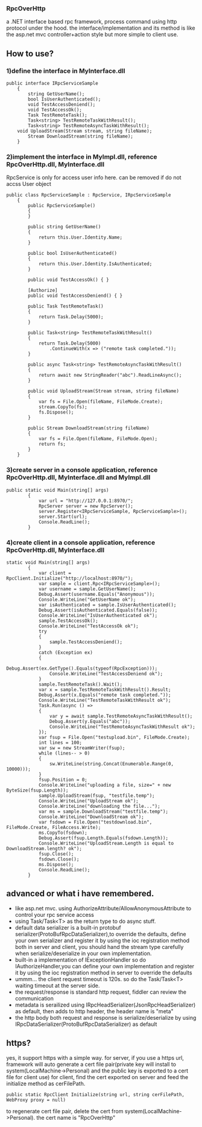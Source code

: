 ﻿### RpcOverHttp
a .NET interface based rpc framework, process command using http protocol under the hood.
the interface/implementation and its method is like the asp.net mvc controller+action style but more simple to client use.


## How to use?
### 1)define the interface in MyInterface.dll
```
public interface IRpcServiceSample
    {
        string GetUserName();
        bool IsUserAuthenticated();
        void TestAccessDeniend();
        void TestAccessOk();
        Task TestRemoteTask();
        Task<string> TestRemoteTaskWithResult();
        Task<string> TestRemoteAsyncTaskWithResult();
	void UploadStream(Stream stream, string fileName);
        Stream DownloadStream(string fileName);
    }

```

### 2)implement the interface in MyImpl.dll, reference RpcOverHttp.dll, MyInterface.dll

 RpcService is only for access user info here. can be removed if do not accss User object

````
public class RpcServiceSample : RpcService, IRpcServiceSample
    {
        public RpcServiceSample()
        {
        }

        public string GetUserName()
        {
            return this.User.Identity.Name;
        }

        public bool IsUserAuthenticated()
        {
            return this.User.Identity.IsAuthenticated;
        }

        public void TestAccessOk() { }

        [Authorize]
        public void TestAccessDeniend() { }

        public Task TestRemoteTask()
        {
            return Task.Delay(5000);
        }

        public Task<string> TestRemoteTaskWithResult()
        {
            return Task.Delay(5000)
                .ContinueWith(x => ("remote task completed."));
        }

        public async Task<string> TestRemoteAsyncTaskWithResult()
        {
            return await new StringReader("abc").ReadLineAsync();
        }
	
        public void UploadStream(Stream stream, string fileName)
        {
            var fs = File.Open(fileName, FileMode.Create);
            stream.CopyTo(fs);
            fs.Dispose();
        }

        public Stream DownloadStream(string fileName)
        {
            var fs = File.Open(fileName, FileMode.Open);
            return fs;
        }
    }

````

### 3)create server in a console application, reference RpcOverHttp.dll, MyInterface.dll and MyImpl.dll
```
public static void Main(string[] args)
        {
            var url = "http://127.0.0.1:8970/";
            RpcServer server = new RpcServer();
            server.Register<IRpcServiceSample, RpcServiceSample>();
            server.Start(url);
            Console.ReadLine();
        }

```

### 4)create client in a console application, reference RpcOverHttp.dll, MyInterface.dll

```
static void Main(string[] args)
        {
            var client = RpcClient.Initialize("http://localhost:8970/");
            var sample = client.Rpc<IRpcServiceSample>();
            var username = sample.GetUserName();
            Debug.Assert(username.Equals("Anonymous"));
            Console.WriteLine("GetUserName ok");
            var isAuthenticated = sample.IsUserAuthenticated();
            Debug.Assert(isAuthenticated.Equals(false));
            Console.WriteLine("IsUserAuthenticated ok");
            sample.TestAccessOk();
            Console.WriteLine("TestAccessOk ok");
            try
            {
                sample.TestAccessDeniend();
            }
            catch (Exception ex)
            {
                Debug.Assert(ex.GetType().Equals(typeof(RpcException)));
                Console.WriteLine("TestAccessDeniend ok");
            }
            sample.TestRemoteTask().Wait();
            var x = sample.TestRemoteTaskWithResult().Result;
            Debug.Assert(x.Equals("remote task completed."));
            Console.WriteLine("TestRemoteTaskWithResult ok");
            Task.Run(async () =>
            {
                var y = await sample.TestRemoteAsyncTaskWithResult();
                Debug.Assert(y.Equals("abc"));
                Console.WriteLine("TestRemoteAsyncTaskWithResult ok");
            });
            var fsup = File.Open("testupload.bin", FileMode.Create);
            int lines = 100;
            var sw = new StreamWriter(fsup);
            while (lines-- > 0)
            {
                sw.WriteLine(string.Concat(Enumerable.Range(0, 10000)));
            }
            fsup.Position = 0;
            Console.WriteLine("uploading a file, size=" + new ByteSize(fsup.Length));
            sample.UploadStream(fsup, "testfile.temp");
            Console.WriteLine("UploadStream ok");
            Console.WriteLine("downloading the file...");
            var ms = sample.DownloadStream("testfile.temp");
            Console.WriteLine("DownloadStream ok");
            var fsdown = File.Open("testdownload.bin", FileMode.Create, FileAccess.Write);
            ms.CopyTo(fsdown);
            Debug.Assert(fsup.Length.Equals(fsdown.Length));
            Console.WriteLine("UploadStream.Length is equal to DownloadStream.length? ok");
            fsup.Close();
            fsdown.Close();
            ms.Dispose();
            Console.ReadLine();
		}

```

## advanced or what i have remembered.

- like asp.net mvc. using AuthorizeAttribute/AllowAnonymousAttribute to control your rpc service access
- using Task/Task&lt;T&gt; as the return type to do async stuff.
- default data serializer is a built-in protobuf serializer(ProtoBufRpcDataSerializer),to override the defaults, define your own serializer and register it by using the ioc registration method both in server and client, you should hand the stream type carefully when serialize/deserialize in your own implementation.
- built-in a implementation of IExceptionHandler so do IAuthorizeHandler,you can define your own implementation and register it by using the ioc registration method in server to override the defaults
- ummm... the client request timeout is 120s. so do the Task/Task&lt;T&gt; waiting timeout at the server side.
- the request/response is standard http request, fiddler can review the communication
- metadata is serailized using IRpcHeadSerializer(JsonRpcHeadSerializer) as default, then adds to http header, the header name is "meta"
- the http body both request and response is serialize/deserialize by using IRpcDataSerializer(ProtoBufRpcDataSerializer) as default

## https?
yes, it support https with a simple way.
for server, if you use a https url, framework will auto generate a cert file pair(private key will install to system(LocalMachine->Personal) and the public key is exported to a cert file for client use)
for client, find the cert exported on server and feed the initialize method as cerFilePath.
```
public static RpcClient Initialize(string url, string cerFilePath, WebProxy proxy = null)
```
to regenerate cert file pair, delete the cert from system(LocalMachine->Personal). the cert name is "RpcOverHttp"

